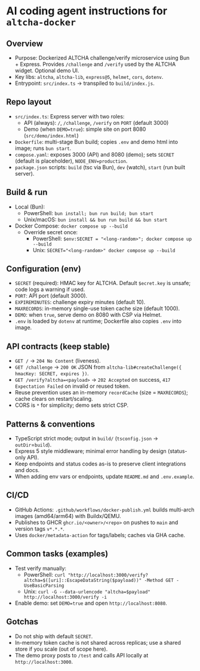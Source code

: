 # AI coding agent instructions for `altcha-docker`

## Overview

- Purpose: Dockerized ALTCHA challenge/verify microservice using Bun + Express. Provides `/challenge` and `/verify` used by the ALTCHA widget. Optional demo UI.
- Key libs: `altcha`, `altcha-lib`, `express@5`, `helmet`, `cors`, `dotenv`.
- Entrypoint: `src/index.ts` → transpiled to `build/index.js`.

## Repo layout

- `src/index.ts`: Express server with two roles:
  - API (always): `/`, `/challenge`, `/verify` on `PORT` (default 3000)
  - Demo (when `DEMO=true`): simple site on port 8080 (`src/demo/index.html`)
- `Dockerfile`: multi-stage Bun build; copies `.env` and demo html into image; runs `bun start`.
- `compose.yaml`: exposes 3000 (API) and 8080 (demo); sets `SECRET` (default is placeholder), `NODE_ENV=production`.
- `package.json` scripts: `build` (tsc via Bun), `dev` (watch), `start` (run built server).

## Build & run

- Local (Bun):
  - PowerShell: `bun install; bun run build; bun start`
  - Unix/macOS: `bun install && bun run build && bun start`
- Docker Compose: `docker compose up --build`
  - Override secret once:
    - PowerShell: `$env:SECRET = "<long-random>"; docker compose up --build`
    - Unix: `SECRET="<long-random>" docker compose up --build`

## Configuration (env)

- `SECRET` (required): HMAC key for ALTCHA. Default `$ecret.key` is unsafe; code logs a warning if used.
- `PORT`: API port (default 3000).
- `EXPIREMINUTES`: challenge expiry minutes (default 10).
- `MAXRECORDS`: in-memory single-use token cache size (default 1000).
- `DEMO`: when `true`, serve demo on 8080 with CSP via Helmet.
- `.env` is loaded by `dotenv` at runtime; Dockerfile also copies `.env` into image.

## API contracts (keep stable)

- `GET /` → `204 No Content` (liveness).
- `GET /challenge` → `200 OK` JSON from `altcha-lib#createChallenge({ hmacKey: SECRET, expires })`.
- `GET /verify?altcha=<payload>` → `202 Accepted` on success, `417 Expectation Failed` on invalid or reused token.
- Reuse prevention uses an in-memory `recordCache` (size = `MAXRECORDS`); cache clears on restart/scaling.
- CORS is `*` for simplicity; demo sets strict CSP.

## Patterns & conventions

- TypeScript strict mode; output in `build/` (`tsconfig.json` → `outDir`=`build`).
- Express 5 style middleware; minimal error handling by design (status-only API).
- Keep endpoints and status codes as-is to preserve client integrations and docs.
- When adding env vars or endpoints, update `README.md` and `.env.example`.

## CI/CD

- GitHub Actions: `.github/workflows/docker-publish.yml` builds multi-arch images (amd64/arm64) with Buildx/QEMU.
- Publishes to GHCR `ghcr.io/<owner>/<repo>` on pushes to `main` and version tags `v*.*.*`.
- Uses `docker/metadata-action` for tags/labels; caches via GHA cache.

## Common tasks (examples)

- Test verify manually:
  - PowerShell: `curl "http://localhost:3000/verify?altcha=$([uri]::EscapeDataString($payload))" -Method GET -UseBasicParsing`
  - Unix: `curl -G --data-urlencode "altcha=$payload" http://localhost:3000/verify -i`
- Enable demo: set `DEMO=true` and open `http://localhost:8080`.

## Gotchas

- Do not ship with default `SECRET`.
- In-memory token cache is not shared across replicas; use a shared store if you scale (out of scope here).
- The demo proxy posts to `/test` and calls API locally at `http://localhost:3000`.
